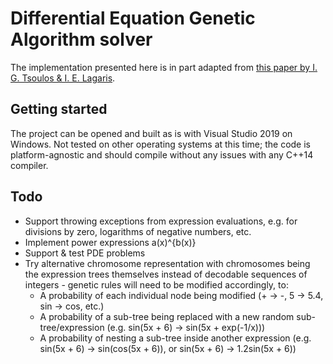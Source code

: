 
# Differential Equation Genetic Algorithm solver

The implementation presented here is in part adapted from [this paper by I. G. Tsoulos & I. E. Lagaris](http://dx.doi.org/10.1007/s10710-006-7009-y).

## Getting started

The project can be opened and built as is with Visual Studio 2019 on Windows. Not tested on other operating systems at this time; the code is platform-agnostic and should compile without any issues with any C++14 compiler.

## Todo

- Support throwing exceptions from expression evaluations, e.g. for divisions by zero, logarithms of negative numbers, etc.
- Implement power expressions a(x)^{b(x)}
- Support & test PDE problems
- Try alternative chromosome representation with chromosomes being the expression trees themselves instead of decodable sequences of integers - genetic rules will need to be modified accordingly, to:
    - A probability of each individual node being modified (+ -> -, 5 -> 5.4, sin -> cos, etc.)
    - A probability of a sub-tree being replaced with a new random sub-tree/expression (e.g. sin(5x + 6) -> sin(5x + exp(-1/x)))
    - A probability of nesting a sub-tree inside another expression (e.g. sin(5x + 6) -> sin(cos(5x + 6)), or sin(5x + 6) -> 1.2sin(5x + 6))
